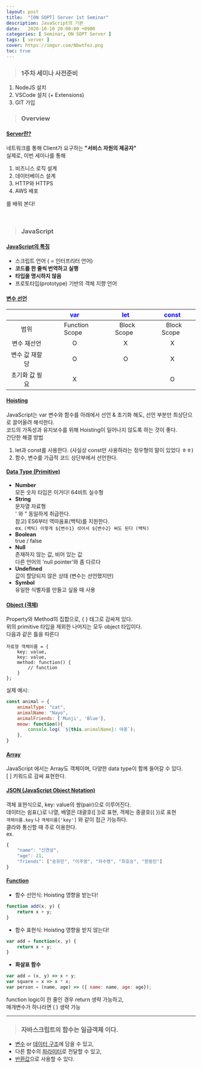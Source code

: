 ```yaml
---
layout: post
title:  "[ON SOPT] Server 1st Seminar"
description: JavaScript의 기본
date:   2020-10-10 20:00:00 +0900
categories: [ Seminar, ON SOPT Server ]
tags: [ server ]
cover: https://imgur.com/Nbwtfez.png
toc: true
---
```


> ### 1주차 세미나 사전준비

1. NodeJS 설치
2. VSCode 설치 (+ Extensions)
3. GIT 가입

> ### Overview

#### <u>Server란?</u>  
<!-- more -->

네트워크를 통해 Client가 요구하는 **"서비스 자원의 제공자"**  
실제로, 이번 세미나를 통해  

1. 비즈니스 로직 설계
2. 데이터베이스 설계
3. HTTP와 HTTPS
4. AWS 배포  

를 배워 본다!

<br>

> ### JavaScript

#### <u>JavaScript의 특징</u>
- 스크립트 언어 ( = 인터프리터 언어)
- **코드를 한 줄씩 번역하고 실행**
- **타입을 명시하지 않음**
- 프로토타입(prototype) 기반의 객체 지향 언어

#### <u>변수 선언</u>

| | <span style="color:blue">**var**</span> | <span style="color:blue">**let**</span> | <span style="color:blue">**const**</span> |
|:---:|:---:|:---:|:---:|
|범위|&nbsp;&nbsp;Function Scope&nbsp;&nbsp;|&nbsp;&nbsp;Block Scope&nbsp;&nbsp;|&nbsp;&nbsp;Block Scope&nbsp;&nbsp;|
변수 재선언|O|X|X|
변수 값 재할당|O|O|X|
초기화 값 필요|X||O


#### <u>Hoisting</u>
JavaScript는 var 변수와 함수를 아래에서 선언 & 초기화 해도, 선언 부분만 최상단으로 끌어올려 해석한다.  
코드의 가독성과 유지보수를 위해 Hoisting이 일어나지 않도록 하는 것이 좋다.  
간단한 해결 방법  
1. let과 const를 사용한다. (사실상 const만 사용하라는 정우형의 말이 있었다 ㅎㅎ)
2. 함수, 변수를 가급적 코드 상단부에서 선언한다.

#### <u>Data Type (Primitive)</u>
- **Number**  
모든 숫자 타입은 이거다! 64비트 실수형
- **String**  
문자열 자료형  
' 와 " 동일하게 취급한다.  
참고) ES6부터 역따옴표(백틱)를 지원한다.  
ex. `(백틱) 이렇게 ${변수1} 섞어서 ${변수2} 써도 된다 (백틱)` 
- **Boolean**  
true / false
- **Null**  
존재하지 않는 값, 비어 있는 값  
다른 언어의 'null pointer'와 좀 다르다
- **Undefined**  
값이 할당되지 않은 상태 (변수는 선언했지만)  
- **Symbol**  
유일한 식별자를 만들고 싶을 때 사용

#### <u>Object (객체)</u>
Property와 Method의 집합으로, { } 태그로 감싸져 있다.  
위의 primitive 타입을 제외한 나머지는 모두 object 타입이다.  
다음과 같은 틀을 따른다
```
자료형 객체이름 = {
    key: value,
    key: value,
    method: function() {
        // function
    }
};
```
실제 예시:
```javascript
const animal = {
    animalType: "cat",
    animalName: "Nayo",
    animalFriends: ['Munji', 'Blue'],
    meow: function(){
        console.log( `${this.animalName}: 야옹`);
    },
}
```

#### <u>Array</u>
JavaScript 에서는 Array도 객체이며, 다양한 data type이 함께 들어갈 수 있다.  
[ ] 키워드로 감싸 표현한다.

#### <u>JSON (JavaScript Object Notation)</u>
객체 표현식으로, key: value의 쌍(pair)으로 이루어진다.  
데이터는 쉼표(,)로 나열, 배열은 대괄호([ ])로 표현, 객체는 중괄호({ })로 표현  
`객체이름.key` 나 `객체이름['key']` 와 같이 접근 가능하다.  
클라와 통신할 때 주로 이용한다.   
ex.
```javascript
{
    "name": "신연상",
    "age": 21,
    "friends": ["송유민", "이주영", "차수영", "최호승", "한동민"]
}
```

#### <u>Function</u>
- 함수 선언식: Hoisting 영향을 받는다!
```javascript
function add(x, y) {
    return x + y;
}
```
- 함수 표현식: Hoisting 영향을 받지 않는다!
```javascript
var add = function(x, y) {
    return x + y;
}
```
- **화살표 함수**
```javascript
var add = (x, y) => x + y;
var square = x => x * x;
var person = (name, age) => ({ name: name, age: age});
```
function logic이 한 줄인 경우 return 생략 가능하고,  
매개변수가 하나라면 ( ) 생략 가능

---

> ### 자바스크립트의 함수는 **일급객체** 이다.
- <u>변수</u> or <u>데이터 구조</u>에 담을 수 있고,  
- 다른 함수의 <u>파라미터</u>로 전달할 수 있고, 
- <u>반환값</u>으로 사용할 수 있다.